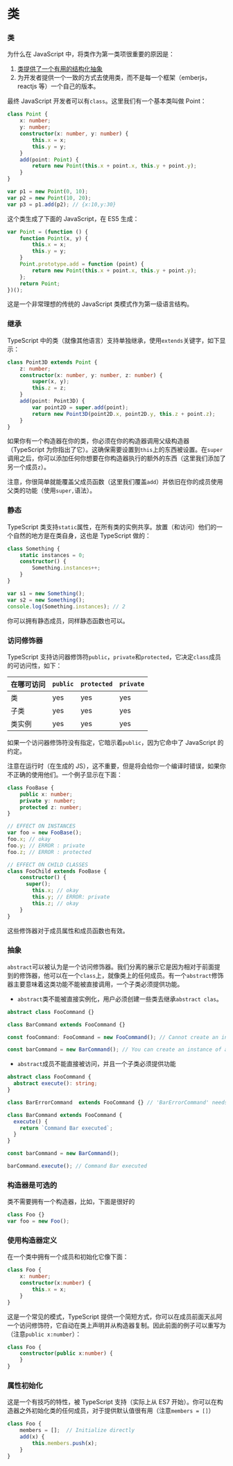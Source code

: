 # 类

### 类

为什么在 JavaScript 中，将类作为第一类项很重要的原因是：

1. [类提供了一个有用的结构化抽象]()
2. 为开发者提供一个一致的方式去使用类，而不是每一个框架（emberjs，reactjs 等）一个自己的版本。

最终 JavaScript 开发者可以有`class`。这里我们有一个基本类叫做 Point：
```ts
class Point {
    x: number;
    y: number;
    constructor(x: number, y: number) {
        this.x = x;
        this.y = y;
    }
    add(point: Point) {
        return new Point(this.x + point.x, this.y + point.y);
    }
}

var p1 = new Point(0, 10);
var p2 = new Point(10, 20);
var p3 = p1.add(p2); // {x:10,y:30}
```

这个类生成了下面的 JavaScript，在 ES5 生成：
```ts
var Point = (function () {
    function Point(x, y) {
        this.x = x;
        this.y = y;
    }
    Point.prototype.add = function (point) {
        return new Point(this.x + point.x, this.y + point.y);
    };
    return Point;
})();
```
这是一个非常理想的传统的 JavaScript 类模式作为第一级语言结构。

### 继承

TypeScript 中的类（就像其他语言）支持单独继承，使用`extends`关键字，如下显示：
```ts
class Point3D extends Point {
    z: number;
    constructor(x: number, y: number, z: number) {
        super(x, y);
        this.z = z;
    }
    add(point: Point3D) {
        var point2D = super.add(point);
        return new Point3D(point2D.x, point2D.y, this.z + point.z);
    }
}
```

如果你有一个构造器在你的类，你必须在你的构造器调用父级构造器（TypeScript 为你指出了它）。这确保需要设置到`this`上的东西被设置。在`super`调用之后，你可以添加任何你想要在你构造器执行的额外的东西（这里我们添加了另一个成员`z`）。

注意，你很简单就能覆盖父成员函数（这里我们覆盖`add`）并依旧在你的成员使用父类的功能（使用`super,`语法）。

### 静态

TypeScript 类支持`static`属性，在所有类的实例共享。放置（和访问）他们的一个自然的地方是在类自身，这也是 TypeScript 做的：
```ts
class Something {
    static instances = 0;
    constructor() {
        Something.instances++;
    }
}

var s1 = new Something();
var s2 = new Something();
console.log(Something.instances); // 2
```
你可以拥有静态成员，同样静态函数也可以。

### 访问修饰器

TypeScript 支持访问器修饰符`public`，`private`和`protected`，它决定`class`成员的可访问性，如下：


| 在哪可访问 | `public` | `protected` | `private` |
| -- | -- | -- | -- |
| 类 | yes | yes | yes |
| 子类 | yes | yes | yes |
| 类实例 | yes | yes | yes |

如果一个访问器修饰符没有指定，它暗示着`public`，因为它命中了 JavaScript 的约定。

注意在运行时（在生成的 JS），这不重要，但是将会给你一个编译时错误，如果你不正确的使用他们。一个例子显示在下面：
```ts
class FooBase {
    public x: number;
    private y: number;
    protected z: number;
}

// EFFECT ON INSTANCES
var foo = new FooBase();
foo.x; // okay
foo.y; // ERROR : private
foo.z; // ERROR : protected

// EFFECT ON CHILD CLASSES
class FooChild extends FooBase {
    constructor() {
      super();
        this.x; // okay
        this.y; // ERROR: private
        this.z; // okay
    }
}
```

这些修饰器对于成员属性和成员函数也有效。

### 抽象

`abstract`可以被认为是一个访问修饰器。我们分离的展示它是因为相对于前面提到的修饰器，他可以在一个`class`上，就像类上的任何成员。有一个`abstract`修饰器主要意味着这类功能不能被直接调用，一个子类必须提供功能。

- `abstract`类不能被直接实例化，用户必须创建一些类去继承`abstract clas`。
```ts
abstract class FooCommand {}

class BarCommand extends FooCommand {}

const fooCommand: FooCommand = new FooCommand(); // Cannot create an instance of an abstract class.

const barCommand = new BarCommand(); // You can create an instance of a class that inherits from an abstract class.
```

- `abstract`成员不能直接被访问，并且一个子类必须提供功能
```ts
abstract class FooCommand {
  abstract execute(): string;
}

class BarErrorCommand  extends FooCommand {} // 'BarErrorCommand' needs implement abstract member 'execute'.

class BarCommand extends FooCommand {
  execute() {
    return `Command Bar executed`;
  }
}

const barCommand = new BarCommand();

barCommand.execute(); // Command Bar executed
```

### 构造器是可选的

类不需要拥有一个构造器，比如，下面是很好的
```ts
class Foo {}
var foo = new Foo();
```

### 使用构造器定义

在一个类中拥有一个成员和初始化它像下面：
```ts
class Foo {
    x: number;
    constructor(x:number) {
        this.x = x;
    }
}
```

这是一个常见的模式，TypeScript 提供一个简短方式，你可以在成员前面天乩阿一个访问修饰符，它自动在类上声明并从构造器复制。因此前面的例子可以重写为（注意`public x:number`）：
```ts
class Foo {
    constructor(public x:number) {
    }
}
```


### 属性初始化

这是一个有技巧的特性，被 TypeScript 支持（实际上从 ES7 开始）。你可以在构造器之外初始化类的任何成员，对于提供默认值很有用（注意`members = []`）
```ts
class Foo {
    members = [];  // Initialize directly
    add(x) {
        this.members.push(x);
    }
}
```